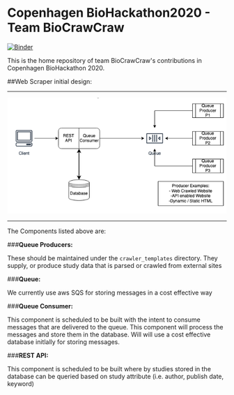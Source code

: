 # Copenhagen BioHackathon2020 - Team BioCrawCraw
[![Binder](https://mybinder.org/badge_logo.svg)](https://mybinder.org/v2/gh/ljmesi/Copenhagen_BioHackathon2020/master?filepath=Select_Covid-19_data.ipynb)

This is the home repository of team BioCrawCraw's contributions in Copenhagen BioHackathon 2020.

##Web Scraper initial design:

___

![](initial_design.png)

___

The Components listed above are:

###__Queue Producers:__

  These should be maintained under the `crawler_templates` directory. They supply, or produce study data that is parsed
  or crawled from external sites
   
###__Queue:__
 
   We currently use aws SQS for storing messages in a cost effective way
   
###__Queue Consumer:__
 
   This component is scheduled to be built with the intent to consume messages that are delivered
   to the queue. This component will process the messages and store them in the database. Will will use
   a cost effective database initlally for storing messages.
   
###__REST API:__

  This component is scheduled to be built where by studies stored in the database can be queried
  based on study attribute (i.e. author, publish date, keyword)